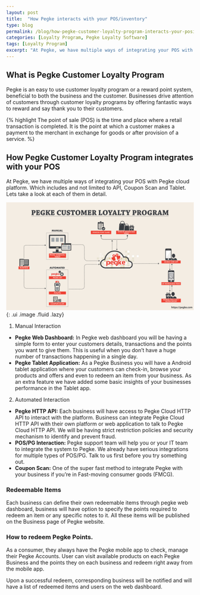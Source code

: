 ```yaml
---
layout: post
title:  "How Pegke interacts with your POS/inventory"
type: blog
permalink: /blog/how-pegke-customer-loyalty-program-interacts-your-posinventory
categories: [Loyalty Program, Pegke Loyalty Software]
tags: [Loyalty Program]
excerpt: "At Pegke, we have multiple ways of integrating your POS with Pegke cloud platform. Which includes and not limited to API, Coupon Scan and Tablet. Lets take a look at each of them in detail."
---
```



## What is Pegke Customer Loyalty Program
Pegke is an easy to use customer loyalty program or a reward point system, beneficial to both the business and the customer. Businesses drive attention of customers through customer loyalty programs by offering fantastic ways to reward and say thank you to their customers.

{% highlight The point of sale (POS) is the time and place where a retail transaction is completed. It is the point at which a customer makes a payment to the merchant in exchange for goods or after provision of a service. %}

## How Pegke Customer Loyalty Program integrates with your POS
At Pegke, we have multiple ways of integrating your POS with Pegke cloud platform. Which includes and not limited to API, Coupon Scan and Tablet. Lets take a look at each of them in detail.

![pegke api](/public/img/pegke-api-workflow.jpg)
{: .ui .image .fluid .lazy}

1. Manual Interaction
  * **Pegke Web Dashboard:**
In Pegke web dashboard you will be having a simple form to enter your customers details, transactions and the points you want to give them. This is useful when you don’t have a huge number of transactions happening in a single day.
  * **Pegke Tablet Application:**
As a Pegke Business you will have a Android tablet application where your customers can check-in, browse your products and offers and even to redeem an item from your business. As an extra feature we have added some basic insights of your businesses performance in the Tablet app.

2. Automated Interaction
  * **Pegke HTTP API:**
Each business will have access to Pegke Cloud HTTP API to interact with the platform. Business can integrate Pegke Cloud HTTP API with their own platform or web application to talk to Pegke Cloud HTTP API. We will be having strict restriction policies and security mechanism to identify and prevent fraud.
  * **POS/PG Interaction:**
Pegke support team will help you or your IT team to integrate the system to Pegke. We already have serious integrations for multiple types of POS/PG. Talk to us first before you try something out.
  * **Coupon Scan:**
One of the super fast method to integrate Pegke with your business if you’re in Fast-moving consumer goods (FMCG).

### Redeemable Items
Each business can define their own redeemable items through pegke web dashboard, business will have option to specify the points required to redeem an item or any specific notes to it. All these items will be published on the Business page of Pegke website.


### How to redeem Pegke Points.
As a consumer, they always have the Pegke mobile app to check, manage their Pegke Accounts. User can visit available products on each Pegke Business and the points they on each business and redeem right away from the mobile app.

Upon a successful redeem, corresponding business will be notified and will have a list of redeemed items and users on the web dashboard.
